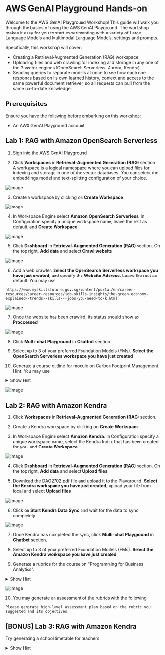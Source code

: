 # AWS GenAI Playground Hands-on

Welcome to the AWS GenAI Playground Workshop! This guide will walk you through the basics of using the AWS GenAI Playground. The workshop makes it easy for you to start experimenting with a variety of Large Language Models and Multimodal Language Models, settings and prompts.

Specifically, this workshop will cover:
- Creating a Retrieval-Augmented Generation (RAG) workspace
- Uploading files and web crawling for indexing and storage in any one of the 3 vector engines (OpenSearch Serverless, Aurora, Kendra)
- Sending queries to separate models at once to see how each one responds based on its own learned history, context and access to the same powerful document retriever, so all requests can pull from the same up-to-date knowledge.

## Prerequisites

Ensure you have the following before embarking on this workshop:
- An AWS GenAI Playground account

## Lab 1: RAG with Amazon OpenSearch Serverless

1. Sign into the AWS GenAI Playground

2. Click **Workspaces** in **Retrieval-Augmented Generation (RAG)** section. A workspace is a logical namespace where you can upload files for indexing and storage in one of the vector databases. You can select the embeddings model and text-splitting configuration of your choice.

![image](./media/image1.png)

3. Create a workspace by clicking on **Create Workspace**

![image](./media/image2.png)

4. In Workspace Engine select **Amazon OpenSearch Serverless**. In Configuration specify a unique workspace name, leave the rest as default, and **Create Workspace**

![image](./media/image3.png)

5. Click **Dashboard** in **Retrieval-Augmented Generation (RAG)** section. On the top right, **Add data** and select **Crawl website**

![image](./media/image4.png)

6. Add a web crawler. **Select the OpenSearch Serverless workspace you have just created**, and specify the **Website Address**. Leave the rest as default. You may use

```
https://www.myskillsfuture.gov.sg/content/portal/en/career-resources/career-resources/job-skills-insights/the-green-economy-explained--trends--skills---jobs-you-need-to-k.html
```

![image](./media/image5.png)

7. Once the website has been crawled, its status should show as **Proccessed**

![image](./media/image6.png)

8. Click **Multi-chat Playground** in **Chatbot** section. 

9. Select up to 3 of your preferred Foundation Models (FMs). **Select the OpenSearch Serverless workspace you have just created**

10. Generate a course outline for module on Carbon Footprint Management. Hint: You may use 

<details><summary>Show Hint</summary>
<p>

```
You are a curriculum manager in one of the IHLs in Singapore. Your task is to generate a course outline for Carbon Footprint Management based on Singapore Green Plan Initiatives. 
```
</p>
</details>

![image](./media/image7.png)


## Lab 2: RAG with Amazon Kendra

1. Click **Workspaces** in **Retrieval-Augmented Generation (RAG)** section.

2. Create a Kendra workspace by clicking on **Create Workspace**

3. In Workspace Engine select **Amazon Kendra**. In Configuration specify a unique workspace name, select the Kendra Index that has been created for you, and **Create Workspace**

![image](./media/image8.png)

4. Click **Dashboard** in **Retrieval-Augmented Generation (RAG)** section. On the top right, **Add data** and select **Upload files**

5. Download the [DAO2702.pdf](/DAO2702.pdf) file and upload it to the Playground. **Select the Kendra workspace you have just created**, upload your file from local and select **Upload files**

![image](./media/image9.png)

6. Click on **Start Kendra Data Sync** and wait for the data to sync completely

![image](./media/image10.png)

7. Once Kendra has completed the sync, click **Multi-chat Playground** in **Chatbot** section. 

8. Select up to 3 of your preferred Foundation Models (FMs). **Select the Amazon Kendra workspace you have just created**

9. Generate a rubrics for the course on "Programming for Business Analytics".

<details><summary>Show Hint</summary>
<p>

```
You are a Professor in a University's Department of Analytics & Operations, skilled in assessing student work. Create a rubric grading a DAO2702 Programming for Business Analytics class. For more context this is a module titled “Programming for Business Analytics” based on the document DAO2702.pdf. In preparation for the final exam, Format the rubric as a chart and include a rating scale of 1-5.
```
</p>
</details>

![image](./media/image11.png)

10. You may generate an assessment of the rubrics with the following

``` 
Please generate high-level assessment plan based on the rubric you suggested and its objectives
```

## [BONUS] Lab 3: RAG with Amazon Kendra

Try generating a school timetable for teachers 

<details><summary>Show Hint</summary>
<p>

```
You are an AI assistant designed to help school administrators create optimal school timetables. Your task is to generate a weekly timetable that schedules all required classes, assigns teachers and rooms appropriately, and balances student and teacher workloads. Create a sample timetable framework that has 50 minute periods and accounts for a 1 hour lunch break. The school offers courses in Math, Science, English, History, Art, Music, and Physical Education. The timetable should include period times, class name, teacher name, classroom number, and student roster for each scheduled class period. Could you provide a sample timetable structure for me to review? Please use placeholder names and numbers when referring to classes, teachers, rooms and students. Let me know if you need any clarification or additional information.
```
</p>
</details>

